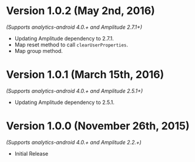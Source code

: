 
Version 1.0.2 (May 2nd, 2016)
==============================
*(Supports analytics-android 4.0.+ and Amplitude 2.7.1+)*

  * Updating Amplitude dependency to 2.7.1.
  * Map reset method to call `clearUserProperties`.
  * Map group method.


Version 1.0.1 (March 15th, 2016)
==============================
*(Supports analytics-android 4.0.+ and Amplitude 2.5.1+)*

  * Updating Amplitude dependency to 2.5.1.


Version 1.0.0 (November 26th, 2015)
==============================
*(Supports analytics-android 4.0.+ and Amplitude 2.2.+)*

  * Initial Release
